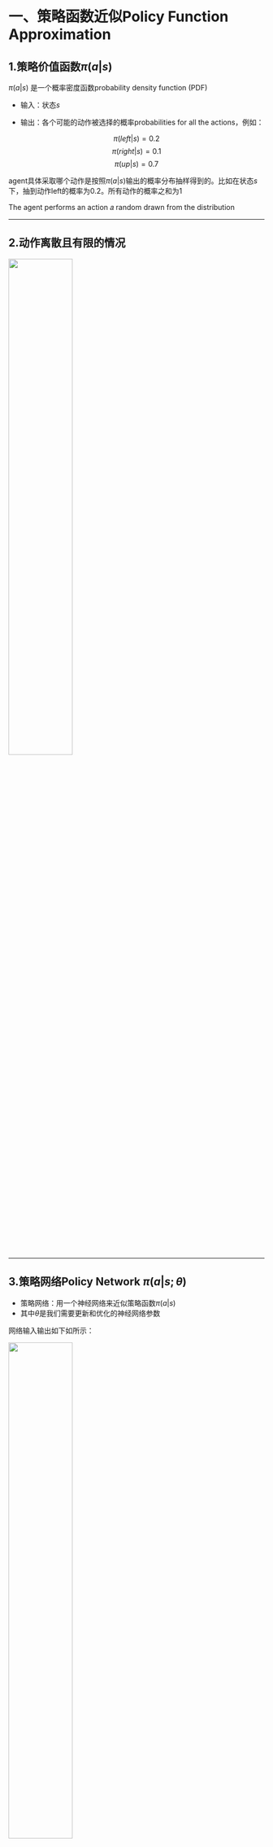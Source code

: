 # 一、策略函数近似Policy Function Approximation

## 1.策略价值函数$\pi (a|s)$ 

$\pi (a|s)$ 是一个概率密度函数probability density function (PDF)

* 输入：状态$s$

* 输出：各个可能的动作被选择的概率probabilities for all the actions，例如：
  
$$\pi (left|s) = 0.2 $$
$$\pi (right|s) = 0.1 $$
$$\pi (up|s) = 0.7 $$

agent具体采取哪个动作是按照$\pi (a|s)$输出的概率分布抽样得到的。比如在状态$s$下，抽到动作left的概率为0.2。所有动作的概率之和为1

The agent performs an action 𝑎 random drawn from the distribution

***

## 2.动作离散且有限的情况

<img src="1.png" height=50% width=50%>

***

## 3.策略网络Policy Network $\pi(a|s;\theta)$

* 策略网络：用一个神经网络来近似策略函数$\pi (a|s)$
* 其中$\theta$是我们需要更新和优化的神经网络参数

网络输入输出如下如所示：

<img src="2.png" height=50% width=50%>

其中，softmax层保证了所有动作的概率之和为1

$$\sum_{a \in \mathcal{A}} \pi\left(\left.a\right|_s ; \boldsymbol{\theta}\right)=1$$

# 二、状态价值函数近似State-Value Function Approximation

## 1.状态价值函数$V_{\pi}\left(s_{t}\right)$ 和状态价值网络$V_\pi\left(s_t;\theta\right)$

状态$s_t$的状态价值函数为状态$s_t$下的动作价值的期望：

$$V_{\pi}\left(s_{t}\right)=\mathbb{E}_{A}\left[Q_{\pi}\left(s_{t}, A\right)\right]$$

离散和连续情况分别为：
$$
\begin{aligned}
& V_\pi\left(s_t\right)=\mathbb{E}_A\left[Q_\pi\left(s_t, A\right)\right]=\sum_a \pi\left(a \mid s_t\right) \cdot Q_\pi\left(s_t, a\right) \\

& V_\pi\left(s_t\right)=\mathbb{E}_A\left[Q_\pi\left(s_t, A\right)\right]=\int_a \pi\left(a \mid s_t\right) \cdot Q_\pi\left(s_t, a\right) da
\end{aligned}
$$

* 含义：对于固定的策略$\pi$，$V_\pi(s)$评估了当前状态的好坏

使用神经网络来近似这个状态价值函数：

$V_\pi\left(s_t;\theta\right)=\mathbb{E}_A\left[Q_\pi\left(s_t, A\right)\right]=\sum_a \pi\left(a \mid s_t;\theta\right)\cdot Q_\pi\left(s_t, a\right)$

* 注意这里的 $\theta$ 是策略网络$\pi(s\mid a;\theta)$的 $\theta$
* 状态价值函数取决于$\pi$的好坏
* Policy-based learning的终极目标就是学一个最好的 $\theta$ (也就是学一个最好的$\pi(s\mid a;\theta)$函数)，使得对于所有可能的状态$s$，都有一个总体上最好的状态价值。
* 对于同样的情况，对于一个往往采取不好的策略的新手，可能是个死局。但是对于有非常好的策略的老手来说，可能转危为安。
* 我们的目的就在于学到这个更好的策略，使得所有的状态下，状态价值达到总体最优（对于所有状态的期望最大）。

*** 

## 2.策略学习Policy-based learning

策略学习的目标是优化参数$\boldsymbol \theta$最大化状态价值函数的期望$J(\boldsymbol{\theta})$

  $$J(\boldsymbol{\theta})=\mathbb{E}_S[V(S ; \boldsymbol{\theta})]$$

如何更新 $\theta$ ?------->  梯度上升Policy gradient ascent

步骤：

* 观察到状态$s$
* 更新策略函数的参数：$\boldsymbol{\theta} \leftarrow \boldsymbol{\theta}+\beta \cdot \frac{\partial V(s ; \boldsymbol{\theta})}{\partial \boldsymbol{\theta}}$

让我们捋一捋这个逻辑：

我们最终的目标要得到的是最好的$\pi(s \mid a ; \boldsymbol \theta)$，它是$\boldsymbol \theta$的函数，

$\pi(s \mid a ; \boldsymbol \theta)$好不好的评价标准是$J(\boldsymbol{\theta})$大不大，

因为$J(\boldsymbol{\theta})$是$V_\pi\left(s_t;\theta\right)$的期望，而$V_\pi\left(s_t;\theta\right)$是与$\pi(s \mid a ; \boldsymbol \theta)$有关的，$J(\boldsymbol{\theta})$越大就是$V_\pi\left(s_t;\theta\right)$越大，就是$\pi(s \mid a ; \boldsymbol \theta)$越好

为了让$J(\boldsymbol{\theta})$变大，就得找更好的$\pi(s \mid a ; \boldsymbol \theta)$，也就是通过梯度上升更新$\boldsymbol \theta$


# 三、策略梯度$\frac{\partial V(s ; \boldsymbol{\theta})}{\partial \boldsymbol{\theta}}$

更新参数$\boldsymbol{\theta}$的关键在于计算策略梯度
$\frac{\partial V(s ; \boldsymbol{\theta})}{\partial \boldsymbol{\theta}}$

* 推导过程略

最终策略梯度有两种形式：

**Form 1 离散形式:**
$$
\frac{\partial V(s ; \boldsymbol{\theta})}{\partial \boldsymbol{\theta}}=\sum_a \frac{\partial \pi(a \mid s ; \boldsymbol{\theta})}{\partial \boldsymbol{\theta}} \cdot Q_\pi(s, a) 
$$
**Form 2 连续形式:**
$$
\frac{\partial V(s ; \boldsymbol{\theta})}{\partial \boldsymbol{\theta}}=\mathbb{E}_{A \sim \pi(\cdot \mid s ; \boldsymbol{\theta})}\left[\frac{\partial \log \pi(A \mid s, \boldsymbol{\theta})}{\partial \boldsymbol{\theta}} \cdot Q_\pi(s, A)\right]
$$

# 四、计算策略梯度

## 1、离散形式

比如动作空间为$\mathcal{A}=\{"left","right","up",... \}$

**注意：** $Q_\pi(s, a)$该怎么算还不知道，这个问题在后面再解决，现在假设$Q_\pi(s, a)$已经能算了

使用离散形式的策略梯度计算公式Form 1：

**Form 1 离散形式:**
$$
\frac{\partial V(s ; \boldsymbol{\theta})}{\partial \boldsymbol{\theta}}=\sum_a \frac{\partial \pi(a \mid s ; \boldsymbol{\theta})}{\partial \boldsymbol{\theta}} \cdot Q_\pi(s, a) 
$$

* 1、对动作空间内的所有的动作 $a\in\mathcal{A}$ 计算 $\mathbf{f}(a, \boldsymbol{\theta})=\frac{\partial \pi(a \mid s ; \boldsymbol{\theta})}{\partial \boldsymbol{\theta}} \cdot Q_{\pi}(s, a)$
* 2、求和，得到策略梯度$\frac{\partial V(s ; \boldsymbol{\theta})}{\partial \boldsymbol{\theta}}=\mathbf{f}(\text { "left", } \boldsymbol{\theta})+\mathbf{f}(\text { "right", } \boldsymbol{\theta})+\mathbf{f}(\text { "up", } \boldsymbol{\theta})$

**如果动作空间很大的话，这种方法将会是很耗时的**

***

## 1、连续形式

动作空间是连续的，例如$\mathcal{A}=\left [ 0 , 1 \right ]$

使用连续形式的计算公式Form 2:

**Form 2 连续形式:**
$$
\frac{\partial V(s ; \boldsymbol{\theta})}{\partial \boldsymbol{\theta}}=\mathbb{E}_{A \sim \pi(\cdot \mid s ; \boldsymbol{\theta})}\left[\frac{\partial \log \pi(A \mid s, \boldsymbol{\theta})}{\partial \boldsymbol{\theta}} \cdot Q_\pi(s, A)\right]
$$

* 这里有个问题，动作是连续的，有无数个，那么如何求期望？显然不能是积分，因为很多函数的积分没法求，或者很难求
* 解决办法，蒙特卡洛近似

求解步骤：

* 1.根据当前的状态$s$，使用当前的参数$\theta$，得到策略函数的输出，也就是动作的概率密度函数$\pi(\cdot \mid s ; \boldsymbol \theta)$

* 2.按照这个得到的概率密度进行抽样，得到一个动作 $\hat{a}$ 

* 3.计算$\mathbf{g}(\hat{a}, \boldsymbol{\theta})=\frac{\partial \log \pi(\hat{a} \mid s ; \boldsymbol{\theta})}{\partial \boldsymbol{\theta}} \cdot Q_\pi(s, \hat{a})$

* 4.用$\mathbf{g}(\hat{a}, \boldsymbol{\theta})$作为策略梯度$\frac{\partial V(s ; \boldsymbol{\theta})}{\partial \boldsymbol{\theta}}$的近似

蒙特卡洛近似的解释：

这里我们定义$\mathbf{g}(A, \boldsymbol{\theta})=\frac{\partial \log \pi(A \mid s, \boldsymbol{\theta})}{\partial \boldsymbol{\theta}} \cdot Q_\pi(s, A)$

那么$\mathbb{E}_{A} \left[\mathbf{g}(A, \boldsymbol{\theta})\right] = \frac{\partial V(s ; \boldsymbol{\theta})}{\partial \boldsymbol{\theta}}$

$\mathbf{g}(\hat{a}, \boldsymbol{\theta})$就是$\frac{\partial V(s ; \boldsymbol{\theta})}{\partial \boldsymbol{\theta}}$的无偏估计

# 五、使用策略梯度更新策略网络Update policy network using policy gradient

每一轮迭代都会有以下的六步：

<img src="3.png" height=50% width=50%>

* 但是，这里的第三步还没解决，下面介绍如何得到$Q(s_t,a_t)$

# 六、如何计算 $Q_\pi\left(s_t, a_t\right)$

## 1、REINFORCE算法

* 用策略$\pi$控制agent玩完完整的一轮游戏，得到一条轨迹（trajectory）
  $$s_1,a_1,r_1, s_2,a_2,r_2,\space ... \space s_T,a_T,r_T$$
* 对于所有的$t$计算折扣回报$u_t=\sum_{k=t}^T \gamma^{k-t} r_k$
* 因为动作价值函数$Q$就是折扣回报的期望，那么其实可以用这一轮游戏得到的轨计算$u_t$来近似$Q_\pi\left(s_t, a_t\right)$
$$ Q_\pi\left(s_t, a_t\right)=\mathbb{E}\left[U_t \mid S_t=s_t, A_t=a_t\right] $$

## 2、使用一个神经网络来近似$Q_\pi$  	$\Rightarrow$  actor-critic 方法


# 总结：

<img src="4.png" height=50% width=50%>

